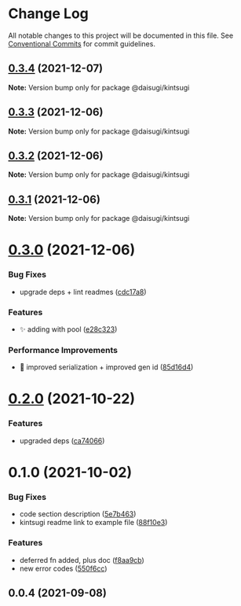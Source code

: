 # Change Log

All notable changes to this project will be documented in this file.
See [Conventional Commits](https://conventionalcommits.org) for commit guidelines.

## [0.3.4](https://github.com/daisugiland/daisugi/compare/@daisugi/kintsugi@0.3.3...@daisugi/kintsugi@0.3.4) (2021-12-07)

**Note:** Version bump only for package @daisugi/kintsugi





## [0.3.3](https://github.com/daisugiland/daisugi/compare/@daisugi/kintsugi@0.3.2...@daisugi/kintsugi@0.3.3) (2021-12-06)

**Note:** Version bump only for package @daisugi/kintsugi





## [0.3.2](https://github.com/daisugiland/daisugi/compare/@daisugi/kintsugi@0.3.1...@daisugi/kintsugi@0.3.2) (2021-12-06)

**Note:** Version bump only for package @daisugi/kintsugi





## [0.3.1](https://github.com/daisugiland/daisugi/compare/@daisugi/kintsugi@0.3.0...@daisugi/kintsugi@0.3.1) (2021-12-06)

**Note:** Version bump only for package @daisugi/kintsugi





# [0.3.0](https://github.com/daisugiland/daisugi/compare/@daisugi/kintsugi@0.2.0...@daisugi/kintsugi@0.3.0) (2021-12-06)


### Bug Fixes

* upgrade deps + lint readmes ([cdc17a8](https://github.com/daisugiland/daisugi/commit/cdc17a8a7995921bf8c5ac66529ff6e54139dabb))


### Features

* :sparkles: adding with pool ([e28c323](https://github.com/daisugiland/daisugi/commit/e28c323a13540728039907c2f63c9bf02022e306))


### Performance Improvements

* :wrench: improved serialization + improved gen id ([85d16d4](https://github.com/daisugiland/daisugi/commit/85d16d4010c43b147ece472e91d4e8a31740589a))





# [0.2.0](https://github.com/daisugiland/daisugi/compare/@daisugi/kintsugi@0.1.0...@daisugi/kintsugi@0.2.0) (2021-10-22)


### Features

* upgraded deps ([ca74066](https://github.com/daisugiland/daisugi/commit/ca74066d918ba9b612975b1323e1a56d1a4c9f31))





# 0.1.0 (2021-10-02)


### Bug Fixes

* code section description ([5e7b463](https://github.com/daisugiland/daisugi/commit/5e7b4635ef50d413fdfdfc1c75c90f4c8c899a68))
* kintsugi readme link to example file ([88f10e3](https://github.com/daisugiland/daisugi/commit/88f10e3da5377b1e0dda5ea4b28f514e0ad0b26b))


### Features

* deferred fn added, plus doc ([f8aa9cb](https://github.com/daisugiland/daisugi/commit/f8aa9cb8a22553b8eeb73dba4efc43713f05466a))
* new error codes ([550f6cc](https://github.com/daisugiland/daisugi/commit/550f6ccb9cb92521e835af88c62d612755e45d3d))



## 0.0.4 (2021-09-08)
